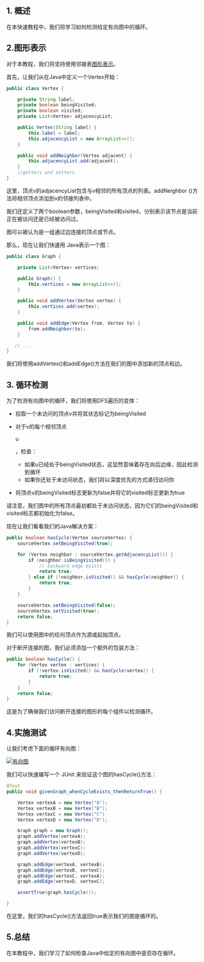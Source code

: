 ## 1. 概述

在本快速教程中，我们将学习如何检测给定有向图中的循环。

## 2.图形表示

对于本教程，我们将坚持使用邻接表[图形表示](https://www.baeldung.com/java-graphs#graph_representations)。

首先，让我们从在Java中定义一个Vertex开始：

```java
public class Vertex {

    private String label;
    private boolean beingVisited;
    private boolean visited;
    private List<Vertex> adjacencyList;

    public Vertex(String label) {
        this.label = label;
        this.adjacencyList = new ArrayList<>();
    }

    public void addNeighbor(Vertex adjacent) {
        this.adjacencyList.add(adjacent);
    }
    //getters and setters
}
```

这里，顶点v的adjacencyList包含与v相邻的所有顶点的列表。addNeighbor ()方法将相邻顶点添加到v的邻接列表中。

我们还定义了两个boolean参数，beingVisited和visited，分别表示该节点是当前正在被访问还是已经被访问过。

图可以被认为是一组通过边连接的顶点或节点。

那么，现在让我们快速用 Java表示一个图：

```java
public class Graph {

    private List<Vertex> vertices;

    public Graph() {
        this.vertices = new ArrayList<>();
    }

    public void addVertex(Vertex vertex) {
        this.vertices.add(vertex);
    }

    public void addEdge(Vertex from, Vertex to) {
        from.addNeighbor(to);
    }

   // ...
}
```

我们将使用addVertex()和addEdge()方法在我们的图中添加新的顶点和边。

## 3. 循环检测

为了检测有向图中的循环，我们将使用DFS遍历的变体：

-   拾取一个未访问的顶点v并将其状态标记为beingVisited

-   对于v的每个相邻顶点

    u

    ，检查：

    

    

    -   如果u已经处于beingVisited状态，这显然意味着存在向后边缘，因此检测到循环
    -   如果你还处于未访问状态，我们将以深度优先的方式递归访问你

-   将顶点v的beingVisited标志更新为false并将它的visited标志更新为true

请注意，我们图中的所有顶点最初都处于未访问状态，因为它们的beingVisited和visited标志都初始化为false。 

现在让我们看看我们的Java解决方案：

```java
public boolean hasCycle(Vertex sourceVertex) {
    sourceVertex.setBeingVisited(true);

    for (Vertex neighbor : sourceVertex.getAdjacencyList()) {
        if (neighbor.isBeingVisited()) {
            // backward edge exists
            return true;
        } else if (!neighbor.isVisited() && hasCycle(neighbor)) {
            return true;
        }
    }

    sourceVertex.setBeingVisited(false);
    sourceVertex.setVisited(true);
    return false;
}
```

我们可以使用图中的任何顶点作为源或起始顶点。

对于断开连接的图，我们必须添加一个额外的包装方法：

```java
public boolean hasCycle() {
    for (Vertex vertex : vertices) {
        if (!vertex.isVisited() && hasCycle(vertex)) {
            return true;
        }
    }
    return false;
}
```

这是为了确保我们访问断开连接的图形的每个组件以检测循环。

## 4.实施测试

让我们考虑下面的循环有向图：

[![有向图](https://www.baeldung.com/wp-content/uploads/2019/06/DirectedGraph.png)](https://www.baeldung.com/wp-content/uploads/2019/06/DirectedGraph.png)

我们可以快速编写一个 JUnit 来验证这个图的hasCycle()方法：

```java
@Test
public void givenGraph_whenCycleExists_thenReturnTrue() {

    Vertex vertexA = new Vertex("A");
    Vertex vertexB = new Vertex("B");
    Vertex vertexC = new Vertex("C")
    Vertex vertexD = new Vertex("D");

    Graph graph = new Graph();
    graph.addVertex(vertexA);
    graph.addVertex(vertexB);
    graph.addVertex(vertexC);
    graph.addVertex(vertexD);

    graph.addEdge(vertexA, vertexB);
    graph.addEdge(vertexB, vertexC);
    graph.addEdge(vertexC, vertexA);
    graph.addEdge(vertexD, vertexC);

    assertTrue(graph.hasCycle());

}
```

在这里，我们的hasCycle()方法返回true表示我们的图是循环的。

## 5.总结

在本教程中，我们学习了如何检查Java中给定的有向图中是否存在循环。